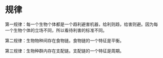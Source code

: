 # 规律

第一规律：每一个生物个体都是一个趋利避害机器，给利则趋，给害则避。因为每一个生物个体的立场不同，所以看待利害的标准不同。

第二规律：生物物种间存在食物链。食物链的一个特征是平衡。

第三规律：生物种群内存在支配链。支配链的一个特征是周期。
